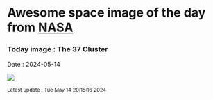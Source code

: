 
# Awesome space image of the day from [NASA](https://api.nasa.gov/)

### Today image : The 37 Cluster
Date : 2024-05-14

![](https://apod.nasa.gov/apod/image/2405/NGC2169LRGBQHY183HR_c1024.jpg)

<small>Latest update : Tue May 14 20:15:16 2024</small>
        